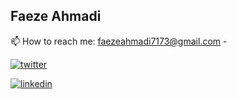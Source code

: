 ## Faeze Ahmadi
📫 How to reach me: faezeahmadi7173@gmail.com  -  

[![twitter](https://img.shields.io/badge/twitter-1DA1F2?style=for-the-badge&logo=twitter&logoColor=white)](https://twitter.com/)

[![linkedin](https://img.shields.io/badge/linkedin-1DA1F2?style=for-the-badge&logo=linkedin&logoColor=black)](https://www.linkedin.com/in/faeze-ahmadi2003)



<!---
Faeze-Ahmadi/Faeze-Ahmadi is a ✨ special ✨ repository because its `README.md` (this file) appears on your GitHub profile.
You can click the Preview link to take a look at your changes.
--->

